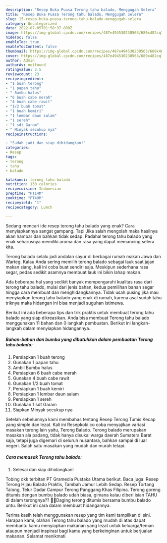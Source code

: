 ```yaml
---
description: "Resep Buka Puasa Terong tahu balado, Menggugah Selera"
title: "Resep Buka Puasa Terong tahu balado, Menggugah Selera"
slug: 15-resep-buka-puasa-terong-tahu-balado-menggugah-selera
category: Uncategorized
date: 2022-07-05T01:58:37.800Z
image: https://img-global.cpcdn.com/recipes/487e494530230563/680x482cq70/terong-tahu-balado-foto-resep-utama.jpg
hideToc: false
enableToc: true
enableTocContent: false
thumbnail: https://img-global.cpcdn.com/recipes/487e494530230563/680x482cq70/terong-tahu-balado-foto-resep-utama.jpg
cover: https://img-global.cpcdn.com/recipes/487e494530230563/680x482cq70/terong-tahu-balado-foto-resep-utama.jpg
author: Admin
authorAv: notfound
ratingvalue: 3.5
reviewcount: 23
recipeingredient:
- "1 buah terong"
- "1 papan tahu"
- " Bumbu halus"
- "6 buah cabe merah"
- "4 buah cabe rawit"
- "1/2 buah tomat"
- "1 buah kemiri"
- "1 lembar daun salam"
- "1 sereh"
- "1 sdt Garam"
- " Minyak secukup nya"
recipeinstructions:

- "Sudah jadi dan siap dihidangkan!"
categories:
- Resep
tags:
- terong
- tahu
- balado

katakunci: terong tahu balado 
nutrition: 130 calories
recipecuisine: Indonesian
preptime: "PT14M"
cooktime: "PT49M"
recipeyield: "1"
recipecategory: Lunch

---
```



Sedang mencari ide resep terong tahu balado yang enak? Cara menyiapkannya sangat gampang. Tapi Jika salah mengolah maka hasilnya akan hambar dan bahkan tidak sedap. Padahal terong tahu balado yang enak seharusnya memiliki aroma dan rasa yang dapat memancing selera kita.


Terong balado selalu jadi andalan sayur di berbagai rumah makan Jawa dan Warteg. Kalau Anda sering memilih terong balado sebagai lauk saat jajan makan siang, kali ini coba buat sendiri saja. Meskipun sederhana rasa segar, pedas sedikit asamnya membuat lauk ini bikin lahap makan.

Ada beberapa hal yang sedikit banyak mempengaruhi kualitas rasa dari terong tahu balado, mulai dari jenis bahan, kedua pemilihan bahan segar hingga cara membuat dan menghidangkannya. Tidak usah pusing jika mau menyiapkan terong tahu balado yang enak di rumah, karena asal sudah tahu triknya maka hidangan ini bisa menjadi suguhan istimewa.


Berikut ini ada beberapa tips dan trik praktis untuk membuat terong tahu balado yang siap dikreasikan. Anda bisa membuat Terong tahu balado menggunakan 11 bahan dan 0 langkah pembuatan. Berikut ini langkah-langkah dalam menyiapkan hidangannya.

<!--inarticleads1-->

##### Bahan-bahan dan bumbu yang dibutuhkan dalam pembuatan Terong tahu balado:

1. Persiapkan 1 buah terong
1. Gunakan 1 papan tahu
1. Ambil  Bumbu halus
1. Persiapkan 6 buah cabe merah
1. Gunakan 4 buah cabe rawit
1. Gunakan 1/2 buah tomat
1. Persiapkan 1 buah kemiri
1. Persiapkan 1 lembar daun salam
1. Persiapkan 1 sereh
1. Gunakan 1 sdt Garam
1. Siapkan  Minyak secukup nya


Setelah sebelumnya kami membahas tentang Resep Terong Tumis Kecap yang simple dan lezat. Kali ini Resepkoki.co coba menyajikan variasi masakan terong lain yaitu, Terong Balado. Terong balado merupakan masakan ala padang, tidak hanya disukai warga daerah Sumatera Barat saja, tetapi juga digemari di seluruh nusantara, bahkan sampai di luar negeri. Salah satu masakan yang mudah dan murah tetapi. 

<!--inarticleads2-->

##### Cara memasak Terong tahu balado:


1. Selesai dan siap dihidangkan!

Tobing dkk terbitan PT Gramedia Pustaka Utama berikut. Baca juga: Resep Terong Hijau Balado Praktis, Tambah Jamur Lebih Sedap. Resep Tortang Talong, Telur Dadar Campur Terong Panggang Khas Filipina. Terong goreng ditumis dengan bumbu balado udah biasa, gimana kalau diberi isian TAHU di dalam terongnya?? 🍆🍆Daging terong ditumis bersama bumbu balado untu. Berikut ini cara dalam membuat hidangannya. 

Terima kasih telah menggunakan resep yang tim kami tampilkan di sini. Harapan kami, olahan Terong tahu balado yang mudah di atas dapat membantu kamu menyiapkan makanan yang lezat untuk keluarga/teman ataupun menjadi inspirasi bagi kamu yang berkeinginan untuk berjualan makanan. Selamat menikmati

